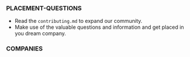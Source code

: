 ### PLACEMENT-QUESTIONS

- Read the `contributing.md` to expand our community.
- Make use of the valuable questions and information and get placed in you dream company.
### COMPANIES


